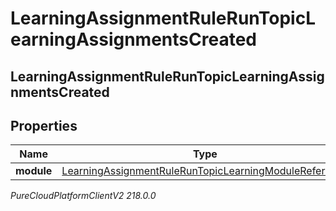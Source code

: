 # LearningAssignmentRuleRunTopicLearningAssignmentsCreated

## LearningAssignmentRuleRunTopicLearningAssignmentsCreated

## Properties

|Name | Type | Description | Notes|
|------------ | ------------- | ------------- | -------------|
| **module** | [LearningAssignmentRuleRunTopicLearningModuleReference](LearningAssignmentRuleRunTopicLearningModuleReference) |  | [optional] |



_PureCloudPlatformClientV2 218.0.0_
